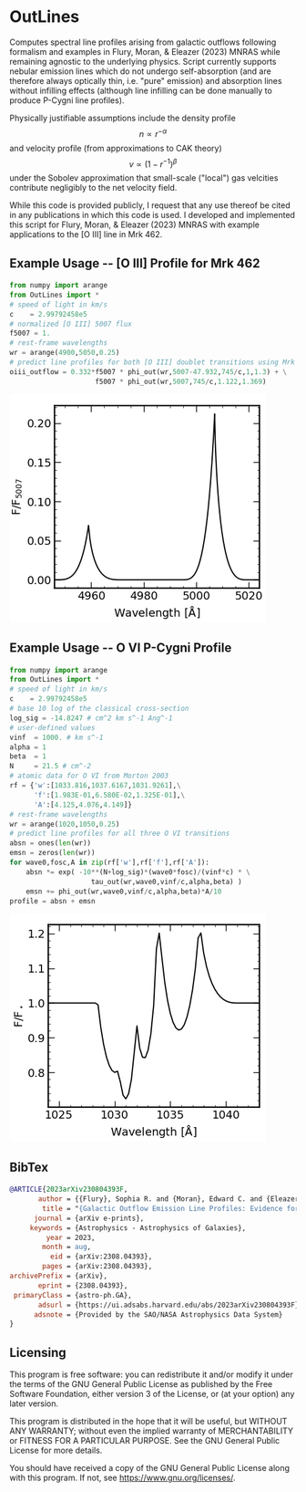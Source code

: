 # OutLines
Computes spectral line profiles arising from galactic outflows following 
formalism and examples in Flury, Moran, & Eleazer (2023) MNRAS while 
remaining agnostic to the underlying physics.
Script currently supports nebular emission lines which do not undergo 
self-absorption (and are therefore always optically thin, i.e. "pure" 
emission) and absorption lines without infilling effects (although line 
infilling can be done manually to produce
P-Cygni line profiles).

Physically justifiable assumptions include the density profile
$$n \propto r^{-\alpha}$$
and velocity profile (from approximations to CAK theory)
$$v \propto (1-r^{-1})^{\beta}$$
under the Sobolev approximation that small-scale ("local")
gas velcities contribute negligibly to the net velocity field.

While this code is provided publicly, I request that any use thereof be 
cited in any publications in which this code is used. I developed and 
implemented this script for Flury, Moran, & Eleazer (2023) MNRAS with
example applications to the \[O III\] line in Mrk 462.

## Example Usage -- \[O III\] Profile for Mrk 462
``` python
from numpy import arange
from OutLines import *
# speed of light in km/s
c    = 2.99792458e5
# normalized [O III] 5007 flux
f5007 = 1.
# rest-frame wavelengths
wr = arange(4900,5050,0.25)
# predict line profiles for both [O III] doublet transitions using Mrk 462 results
oiii_outflow = 0.332*f5007 * phi_out(wr,5007-47.932,745/c,1,1.3) + \
                     f5007 * phi_out(wr,5007,745/c,1.122,1.369)
```
![image of predicted \[O III\] doublet profile](oiii_examp.png "[OIII]4959,5007 profile")

## Example Usage -- O VI P-Cygni Profile
``` python
from numpy import arange
from OutLines import *
# speed of light in km/s
c    = 2.99792458e5
# base 10 log of the classical cross-section
log_sig = -14.8247 # cm^2 km s^-1 Ang^-1
# user-defined values
vinf  = 1000. # km s^-1
alpha = 1
beta  = 1
N     = 21.5 # cm^-2
# atomic data for O VI from Morton 2003
rf = {'w':[1033.816,1037.6167,1031.9261],\
      'f':[1.983E-01,6.580E-02,1.325E-01],\
      'A':[4.125,4.076,4.149]}
# rest-frame wavelengths
wr = arange(1020,1050,0.25)
# predict line profiles for all three O VI transitions
absn = ones(len(wr))
emsn = zeros(len(wr))
for wave0,fosc,A in zip(rf['w'],rf['f'],rf['A']):
    absn *= exp( -10**(N+log_sig)*(wave0*fosc)/(vinf*c) * \
                    tau_out(wr,wave0,vinf/c,alpha,beta) )
    emsn += phi_out(wr,wave0,vinf/c,alpha,beta)*A/10
profile = absn + emsn
```
![image of predicted O VI P Cygni profile](ovi_examp.png "O VI P Cygni profile")

## BibTex
``` bibtex
@ARTICLE{2023arXiv230804393F,
       author = {{Flury}, Sophia R. and {Moran}, Edward C. and {Eleazer}, Miriam},
        title = "{Galactic Outflow Emission Line Profiles: Evidence for Dusty, Radiatively-Driven Ionized Winds in Mrk 462}",
      journal = {arXiv e-prints},
     keywords = {Astrophysics - Astrophysics of Galaxies},
         year = 2023,
        month = aug,
          eid = {arXiv:2308.04393},
        pages = {arXiv:2308.04393},
archivePrefix = {arXiv},
       eprint = {2308.04393},
 primaryClass = {astro-ph.GA},
       adsurl = {https://ui.adsabs.harvard.edu/abs/2023arXiv230804393F},
      adsnote = {Provided by the SAO/NASA Astrophysics Data System}
}
```

## Licensing
This program is free software: you can redistribute it and/or modify it under the terms of the GNU General Public License as published by the Free Software Foundation, either version 3 of the License, or (at your option) any later version.

This program is distributed in the hope that it will be useful, but WITHOUT ANY WARRANTY; without even the implied warranty of MERCHANTABILITY or FITNESS FOR A PARTICULAR PURPOSE. See the GNU General Public License for more details.

You should have received a copy of the GNU General Public License along with this program. If not, see <https://www.gnu.org/licenses/>.

